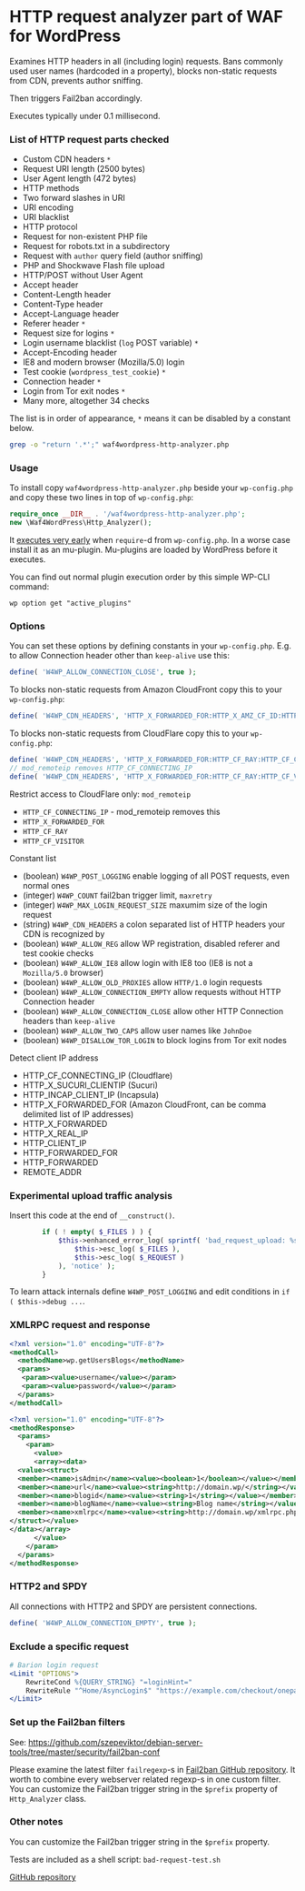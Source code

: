 # HTTP request analyzer part of WAF for WordPress

Examines HTTP headers in all (including login) requests.
Bans commonly used user names (hardcoded in a property),
blocks non-static requests from CDN, prevents author sniffing.

Then triggers Fail2ban accordingly.

Executes typically under 0.1 millisecond.

### List of HTTP request parts checked

- Custom CDN headers `*`
- Request URI length (2500 bytes)
- User Agent length (472 bytes)
- HTTP methods
- Two forward slashes in URI
- URI encoding
- URI blacklist
- HTTP protocol
- Request for non-existent PHP file
- Request for robots.txt in a subdirectory
- Request with `author` query field (author sniffing)
- PHP and Shockwave Flash file upload
- HTTP/POST without User Agent
- Accept header
- Content-Length header
- Content-Type header
- Accept-Language header
- Referer header `*`
- Request size for logins `*`
- Login username blacklist (`log` POST variable) `*`
- Accept-Encoding header
- IE8 and modern browser (Mozilla/5.0) login
- Test cookie (`wordpress_test_cookie`) `*`
- Connection header `*`
- Login from Tor exit nodes `*`
- Many more, altogether 34 checks

The list is in order of appearance, `*` means it can be disabled by a constant below.

```bash
grep -o "return '.*';" waf4wordpress-http-analyzer.php
```

### Usage

To install copy `waf4wordpress-http-analyzer.php`
beside your `wp-config.php` and copy these two lines in top of `wp-config.php`:

```php
require_once __DIR__ . '/waf4wordpress-http-analyzer.php';
new \Waf4WordPress\Http_Analyzer();
```

It [executes very early](https://wordpress.org/plugins/whats-running/) when `require`-d from `wp-config.php`.
In a worse case install it as an mu-plugin.
Mu-plugins are loaded by WordPress before it executes.

You can find out normal plugin execution order by this simple WP-CLI command:

```
wp option get "active_plugins"
```

### Options

You can set these options by defining constants in your `wp-config.php`.
E.g. to allow Connection header other than `keep-alive` use this:

```php
define( 'W4WP_ALLOW_CONNECTION_CLOSE', true );
```

To blocks non-static requests from Amazon CloudFront copy this to your `wp-config.php`:

```php
define( 'W4WP_CDN_HEADERS', 'HTTP_X_FORWARDED_FOR:HTTP_X_AMZ_CF_ID:HTTP_VIA' );
```

To blocks non-static requests from CloudFlare copy this to your `wp-config.php`:

```php
define( 'W4WP_CDN_HEADERS', 'HTTP_X_FORWARDED_FOR:HTTP_CF_RAY:HTTP_CF_CONNECTING_IP' );
// mod_remoteip removes HTTP_CF_CONNECTING_IP
define( 'W4WP_CDN_HEADERS', 'HTTP_X_FORWARDED_FOR:HTTP_CF_RAY:HTTP_CF_VISITOR' );
```

Restrict access to CloudFlare only: `mod_remoteip`

- `HTTP_CF_CONNECTING_IP` - mod_remoteip removes this
- `HTTP_X_FORWARDED_FOR`
- `HTTP_CF_RAY`
- `HTTP_CF_VISITOR`

Constant list

- (boolean) `W4WP_POST_LOGGING` enable logging of all POST requests, even normal ones
- (integer) `W4WP_COUNT` fail2ban trigger limit, `maxretry`
- (integer) `W4WP_MAX_LOGIN_REQUEST_SIZE` maxumim size of the login request
- (string) `W4WP_CDN_HEADERS` a colon separated list of HTTP headers your CDN is recognized by
- (boolean) `W4WP_ALLOW_REG` allow WP registration, disabled referer and test cookie checks
- (boolean) `W4WP_ALLOW_IE8` allow login with IE8 too (IE8 is not a `Mozilla/5.0` browser)
- (boolean) `W4WP_ALLOW_OLD_PROXIES` allow `HTTP/1.0` login requests
- (boolean) `W4WP_ALLOW_CONNECTION_EMPTY` allow requests without HTTP Connection header
- (boolean) `W4WP_ALLOW_CONNECTION_CLOSE` allow other HTTP Connection headers than `keep-alive`
- (boolean) `W4WP_ALLOW_TWO_CAPS` allow user names like `JohnDoe`
- (boolean) `W4WP_DISALLOW_TOR_LOGIN` to block logins from Tor exit nodes

Detect client IP address

- HTTP_CF_CONNECTING_IP (Cloudflare)
- HTTP_X_SUCURI_CLIENTIP (Sucuri)
- HTTP_INCAP_CLIENT_IP (Incapsula)
- HTTP_X_FORWARDED_FOR (Amazon CloudFront, can be comma delimited list of IP addresses)
- HTTP_X_FORWARDED
- HTTP_X_REAL_IP
- HTTP_CLIENT_IP
- HTTP_FORWARDED_FOR
- HTTP_FORWARDED
- REMOTE_ADDR

### Experimental upload traffic analysis

Insert this code at the end of `__construct()`.

```php
        if ( ! empty( $_FILES ) ) {
            $this->enhanced_error_log( sprintf( 'bad_request_upload: %s, %s',
                $this->esc_log( $_FILES ),
                $this->esc_log( $_REQUEST )
            ), 'notice' );
        }
```

To learn attack internals define `W4WP_POST_LOGGING` and edit conditions in `if ( $this->debug ...`.

### XMLRPC request and response

```xml
<?xml version="1.0" encoding="UTF-8"?>
<methodCall>
  <methodName>wp.getUsersBlogs</methodName>
  <params>
   <param><value>username</value></param>
   <param><value>password</value></param>
  </params>
</methodCall>
```

```xml
<?xml version="1.0" encoding="UTF-8"?>
<methodResponse>
  <params>
    <param>
      <value>
      <array><data>
  <value><struct>
  <member><name>isAdmin</name><value><boolean>1</boolean></value></member>
  <member><name>url</name><value><string>http://domain.wp/</string></value></member>
  <member><name>blogid</name><value><string>1</string></value></member>
  <member><name>blogName</name><value><string>Blog name</string></value></member>
  <member><name>xmlrpc</name><value><string>http://domain.wp/xmlrpc.php</string></value></member>
</struct></value>
</data></array>
      </value>
    </param>
  </params>
</methodResponse>
```

### HTTP2 and SPDY

All connections with HTTP2 and SPDY are persistent connections.

```php
define( 'W4WP_ALLOW_CONNECTION_EMPTY', true );
```

### Exclude a specific request

```apache
# Barion login request
<Limit "OPTIONS">
    RewriteCond %{QUERY_STRING} "=loginHint="
    RewriteRule "^Home/AsyncLogin$" "https://example.com/checkout/onepage/?" [L]
</Limit>
```

### Set up the Fail2ban filters

See: https://github.com/szepeviktor/debian-server-tools/tree/master/security/fail2ban-conf

Please examine the latest filter `failregexp`-s in
[Fail2ban GitHub repository](https://github.com/fail2ban/fail2ban/blob/master/config/filter.d).
It worth to combine every webserver related regexp-s in one custom filter.
You can customize the Fail2ban trigger string in the `$prefix` property of `Http_Analyzer` class.

### Other notes

You can customize the Fail2ban trigger string in the `$prefix` property.

Tests are included as a shell script: `bad-request-test.sh`

[GitHub repository](https://github.com/szepeviktor/wordpress-fail2ban)
